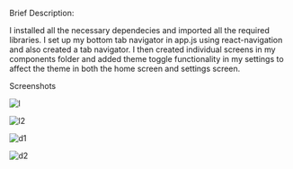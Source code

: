 Brief Description:


I installed all the necessary dependecies and imported all the required libraries.
I set up my bottom tab navigator in app.js using react-navigation and also created a tab navigator.
I then created individual screens in my components folder and 
added theme toggle functionality in my settings to affect the theme in both the home screen and settings screen.


Screenshots



![l](https://github.com/Gokurise/rn-assignment5-11112221/assets/170001885/023c02e2-3c6e-45ec-ad32-3fa9630483f6)



![l2](https://github.com/Gokurise/rn-assignment5-11112221/assets/170001885/3fabf802-d208-4eff-8976-25b0e6cfae65)




![d1](https://github.com/Gokurise/rn-assignment5-11112221/assets/170001885/8fe5bb60-fa06-4ee0-ab78-54f9e598ba69)






![d2](https://github.com/Gokurise/rn-assignment5-11112221/assets/170001885/81606aff-2f16-4794-baca-d85f8263216b)
